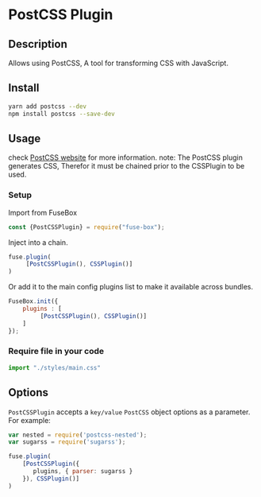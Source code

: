 # PostCSS Plugin

## Description
Allows using PostCSS, A tool for transforming CSS with JavaScript.

## Install

```bash
yarn add postcss --dev
npm install postcss --save-dev
```

## Usage
check [PostCSS website](http://postcss.org/) for more information.
note: The PostCSS plugin generates CSS, Therefor it must be chained prior to the CSSPlugin to be used.

### Setup

Import from FuseBox

```js
const {PostCSSPlugin} = require("fuse-box");
```

Inject into a chain.

```js
fuse.plugin(
     [PostCSSPlugin(), CSSPlugin()]
)
```

Or add it to the main config plugins list to make it available across bundles.

```js
FuseBox.init({
    plugins : [
         [PostCSSPlugin(), CSSPlugin()]
    ]
});
```

### Require file in your code
```js
import "./styles/main.css"
```

## Options

`PostCSSPlugin` accepts a `key/value` `PostCSS` object options as a parameter. For example:

```js
var nested = require('postcss-nested');
var sugarss = require('sugarss');

fuse.plugin(
    [PostCSSPlugin({
       plugins, { parser: sugarss }
    }), CSSPlugin()]
)
```